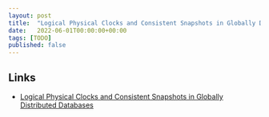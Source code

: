 ```yaml
---
layout: post
title:  "Logical Physical Clocks and Consistent Snapshots in Globally Distributed Databases"
date:   2022-06-01T00:00:00+00:00
tags: [TODO]
published: false
---
```




## Links

- [Logical Physical Clocks and Consistent Snapshots in Globally Distributed Databases](https://cse.buffalo.edu/tech-reports/2014-04.pdf)

